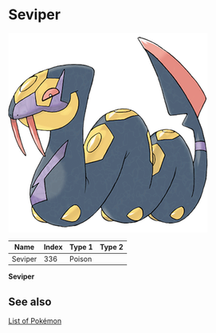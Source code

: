 # Seviper


![Seviper](images/336.png)

| **Name** | **Index** | **Type 1** | **Type 2** |
|----|----|----|----|
| Seviper | 336 | Poison  |  |

**Seviper** 

## See also

[List of Pokémon](../pokemon.md)
